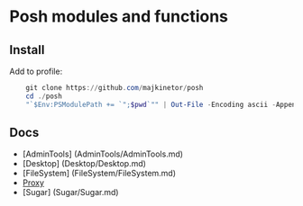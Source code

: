 
Posh modules and functions
==========================

Install
-------

Add to profile:

```Powershell
    git clone https://github.com/majkinetor/posh
    cd ./posh
    "`$Env:PSModulePath += `";$pwd`"" | Out-File -Encoding ascii -Append $PROFILE
```
     
Docs
----

- [AdminTools] (AdminTools/AdminTools.md)
- [Desktop] (Desktop/Desktop.md)
- [FileSystem] (FileSystem/FileSystem.md)
- [Proxy](Proxy/Proxy.md)
- [Sugar] (Sugar/Sugar.md)
